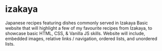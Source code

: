 # izakaya
Japanese recipes featuring dishes commonly served in Izakaya
Basic website that will highlight a few of my favourite recipes from Izakaya, to showcase basic HTML, CSS, & Vanilla JS skills.  Website will include, embedded images, relative links / navigation, ordered lists, and unordered lists.